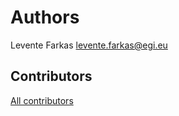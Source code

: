 # Authors

Levente Farkas <levente.farkas@egi.eu>

## Contributors

[All contributors](https://github.com/EGI-Federation/egi-ims-docs/graphs/contributors)
